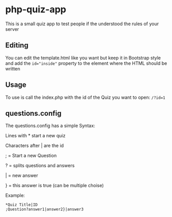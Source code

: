 # php-quiz-app
This is a small quiz app to test people if the understood the rules of your server
## Editing
You can edit the template.html like you want but keep it in Bootstrap style and add the ```id="inside"``` property to the element where the HTML should be written
## Usage
To use is call the index.php with the id of the Quiz you want to open: ```/?id=1```
## questions.config
The questions.config has a simple Syntax:

Lines with * start a new quiz

Characters after | are the id

; = Start a new Question

? = splits questions and answers

| = new answer

} = this answer is true (can be multiple choise)

Example:
```
*Quiz Title|ID
;Question?answer1|answer2}|answer3
```
